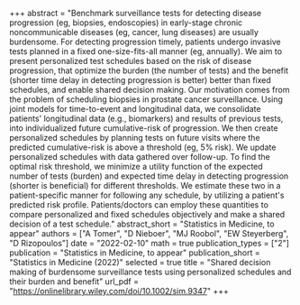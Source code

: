 +++
abstract = "Benchmark surveillance tests for detecting disease progression (eg, biopsies, endoscopies) in early-stage chronic noncommunicable diseases (eg, cancer, lung diseases) are usually burdensome. For detecting progression timely, patients undergo invasive tests planned in a fixed one-size-fits-all manner (eg, annually). We aim to present personalized test schedules based on the risk of disease progression, that optimize the burden (the number of tests) and the benefit (shorter time delay in detecting progression is better) better than fixed schedules, and enable shared decision making. Our motivation comes from the problem of scheduling biopsies in prostate cancer surveillance. Using joint models for time-to-event and longitudinal data, we consolidate patients' longitudinal data (e.g., biomarkers) and results of previous tests, into individualized future cumulative-risk of progression. We then create personalized schedules by planning tests on future visits where the predicted cumulative-risk is above a threshold (eg, 5% risk). We update personalized schedules with data gathered over follow-up. To find the optimal risk threshold, we minimize a utility function of the expected number of tests (burden) and expected time delay in detecting progression (shorter is beneficial) for different thresholds. We estimate these two in a patient-specific manner for following any schedule, by utilizing a patient's predicted risk profile. Patients/doctors can employ these quantities to compare personalized and fixed schedules objectively and make a shared decision of a test schedule."
abstract_short = "Statistics in Medicine, to appear"
authors = ["A Tomer", "D Nieboer", "MJ Roobol", "EW Steyerberg", "D Rizopoulos"]
date = "2022-02-10"
math = true
publication_types = ["2"]
publication = "Statistics in Medicine, to appear"
publication_short = "Statistics in Medicine (2022)"
selected = true
title = "Shared decision making of burdensome surveillance tests using personalized schedules and their burden and benefit"
url_pdf = "https://onlinelibrary.wiley.com/doi/10.1002/sim.9347"
+++